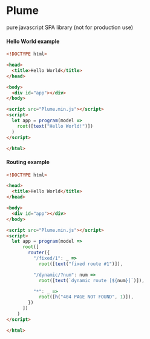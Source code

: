 # Plume
pure javascript SPA library (not for production use)

#### Hello World example

```html
<!DOCTYPE html>

<head>
  <title>Hello World</title>
</head>

<body>
  <div id="app"></div>
</body>

<script src="Plume.min.js"></script>
<script>
  let app = program(model =>
    root([text("Hello World!")])
  )
</script>

</html>
```

#### Routing example
```html
<!DOCTYPE html>

<head>
  <title>Hello World</title>
</head>

<body>
  <div id="app"></div>
</body>

<script src="Plume.min.js"></script>
<script>
  let app = program(model =>
      root([
        router({
          "/fixed/1": _ =>
            root([text("fixed route #1")]),

          "/dynamic/?num": num =>
            root([text(`dynamic route [${num}]`)]),

          "*": _ =>
            root([h("404 PAGE NOT FOUND", 1)]),
        })
      ])
    )
</script>

</html>
```
